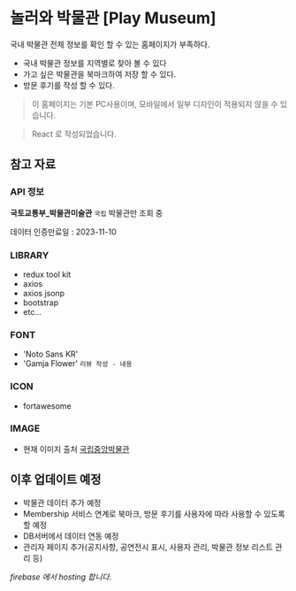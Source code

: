 # 놀러와 박물관 [Play Museum]

국내 박물관 전체 정보를 확인 할 수 있는 홈페이지가 부족하다.

* 국내 박물관 정보를 지역별로 찾아 볼 수 있다
* 가고 싶은 박물관을 북마크하여 저장 할 수 있다.
* 방문 후기를 작성 할 수 있다.

> 이 홈페이지는 기본 PC사용이며, 모바일에서 일부 디자인이 적용되지 않을 수 있습니다.

> React 로 작성되었습니다.

## 참고 자료

### API 정보

**국토교통부_박물관미술관** `국립` 박물관만 조회 중

데이터 인증만료일 : 2023-11-10

### LIBRARY

* redux tool kit
* axios
* axios jsonp
* bootstrap
* etc...

### FONT

* 'Noto Sans KR'
* 'Gamja Flower' `리뷰 작성 - 내용`

### ICON
 
* fortawesome

### IMAGE

* 현재 이미지 출처 [국립중앙박물관](https://www.museum.go.kr/)

## 이후 업데이트 예정

* 박물관 데이터 추가 예정
* Membership 서비스 연계로 북마크, 방문 후기를 사용자에 따라 사용할 수 있도록 할 예정
* DB서버에서 데이터 연동 예정
* 관리자 페이지 추가(공지사항, 공연전시 표시, 사용자 관리, 박물관 정보 리스트 관리 등)

*firebase 에서 hosting 합니다.*
